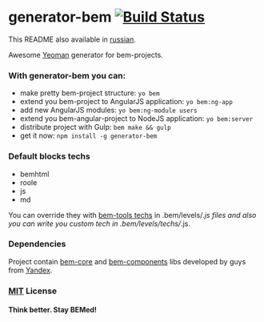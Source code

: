 # generator-bem [![Build Status](https://secure.travis-ci.org/verybigman/generator-bem.png?branch=master)](https://travis-ci.org/verybigman/generator-bem)

This README also available in [russian](https://github.com/verybigman/generator-bem/blob/master/README.ru.md).

Awesome [Yeoman](http://yeoman.io) generator for bem-projects.

### With generator-bem you can:

- make pretty bem-project structure: `yo bem`
- extend you bem-project to AngularJS application: `yo bem:ng-app`
- add new AngularJS modules: `yo bem:ng-module users`
- extend you bem-angular-project to NodeJS application: `yo bem:server`
- distribute project with Gulp: `bem make && gulp`
- get it now: `npm install -g generator-bem`

### Default blocks techs

- bemhtml
- roole
- js
- md

You can override they with [bem-tools techs](https://github.com/bem/bem-tools/tree/support/0.8.x/lib/techs/v2) in
.bem/levels/*.js files and also you can write you custom tech in .bem/levels/techs/*.js.

### Dependencies

Project contain [bem-core](https://github.com/bem/bem-core) and [bem-components](https://github.com/bem/bem-components)
libs developed by guys from [Yandex](http://yandex.ru).

### [MIT](http://en.wikipedia.org/wiki/MIT_License) License

#### Think better. Stay BEMed!
